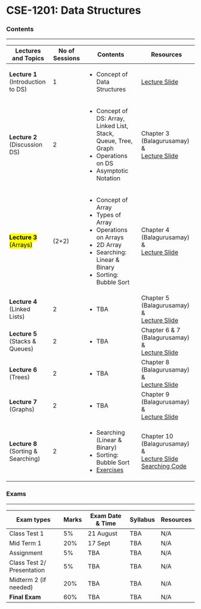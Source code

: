 # CSE-1201: Data Structures  
### Contents

---

| Lectures and Topics | No of Sessions | Contents | Resources |
|---------------------|----------------|----------|-----------|
| <b>Lecture 1 </b><br> (Introduction to DS)  | 1 |<ul> <li> Concept of Data Structures </li> </ul>   | [Lecture Slide](https://github.com/samsuddoha/ds/blob/main/Lecture/DS%20Lecture%201.pdf)   |
| <b>Lecture 2 </b><br> (Discussion DS)  | 2 |<ul> <li> Concept of DS: Array, Linked List, Stack, Queue, Tree, Graph</li> <li>Operations on DS</li> <li>Asymptotic Notation</li></ul>   | Chapter 3 (Balagurusamay) & <br> [Lecture Slide](https://github.com/samsuddoha/ds/blob/main/Lecture/DS%20Lecture%202.pdf)   |
| <mark><b>Lecture 3 </b><br> (Arrays) </mark> | (2+2) |<ul> <li> Concept of Array</li> <li>Types of Array</li> <li>Operations on Arrays</li> <li>2D Array</li> <li>Searching: Linear & Binary</li><li>Sorting: Bubble Sort</li></ul>   | Chapter 4 (Balagurusamay) & <br> [Lecture Slide](https://github.com/samsuddoha/ds/blob/main/Lecture/DS%20Lecture%203.pdf)   |
| <b>Lecture 4 </b><br> (Linked Lists)  | 2 |<ul> <li> TBA</li></ul>   | Chapter 5 (Balagurusamay) & <br> [Lecture Slide]() |
| <b>Lecture 5 </b><br> (Stacks & Queues)  | 2 |<ul> <li> TBA</li></ul>  | Chapter 6 & 7 (Balagurusamay) & <br> [Lecture Slide]() |
| <b>Lecture 6 </b><br> (Trees)  | 2 |<ul> <li> TBA</li></ul>  | Chapter 8 (Balagurusamay) & <br> [Lecture Slide]() |
| <b>Lecture 7 </b><br> (Graphs)  | 2 |<ul> <li> TBA</li></ul>  | Chapter 9 (Balagurusamay) & <br> [Lecture Slide]() |
| <b>Lecture 8 </b><br> (Sorting & Searching)  | 2 |<ul> <li> Searching (Linear & Binary)</li> <li>Sorting: Bubble Sort</li> <li>[Exercises](https://github.com/samsuddoha/ds/blob/main/Code/Searching%20and%20sorting/Problem%20List%201.pdf)</li></ul>  | Chapter 10 (Balagurusamay) & <br> [Lecture Slide](https://github.com/samsuddoha/ds/blob/main/Lecture/DS%20Lecture%208.pdf) <br>[Searching Code](https://github.com/samsuddoha/ds/tree/main/Code/Searching)|

### Exams

---

|Exam types| Marks| Exam Date & Time | Syllabus | Resources|
|-----------|-------|-----------------|------------|---------|
|Class Test 1| 5%| 21 August | TBA | N/A|
|Mid Term 1| 20%| 17 Sept | TBA | N/A|
|Assignment| 5% |  TBA | TBA | N/A|
|Class Test 2/ <br> Presentation| 5% |  TBA | TBA | N/A|
|Midterm 2 (if needed)| 20% |  TBA | TBA | N/A|
|**Final Exam**| 60% |  TBA | TBA | N/A|

